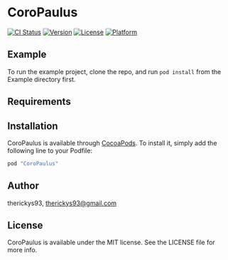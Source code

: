 # CoroPaulus

[![CI Status](http://img.shields.io/travis/therickys93/CoroPaulus.svg?style=flat)](https://travis-ci.org/therickys93/CoroPaulus)
[![Version](https://img.shields.io/cocoapods/v/CoroPaulus.svg?style=flat)](http://cocoapods.org/pods/CoroPaulus)
[![License](https://img.shields.io/cocoapods/l/CoroPaulus.svg?style=flat)](http://cocoapods.org/pods/CoroPaulus)
[![Platform](https://img.shields.io/cocoapods/p/CoroPaulus.svg?style=flat)](http://cocoapods.org/pods/CoroPaulus)

## Example

To run the example project, clone the repo, and run `pod install` from the Example directory first.

## Requirements

## Installation

CoroPaulus is available through [CocoaPods](http://cocoapods.org). To install
it, simply add the following line to your Podfile:

```ruby
pod "CoroPaulus"
```

## Author

therickys93, therickys93@gmail.com

## License

CoroPaulus is available under the MIT license. See the LICENSE file for more info.
